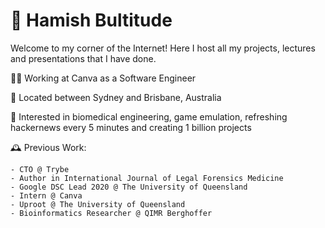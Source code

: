 # 🐸 Hamish Bultitude

Welcome to my corner of the Internet! Here I host all my projects, lectures and presentations that I have done. 

🧙‍♂️ Working at Canva as a Software Engineer

📍 Located between Sydney and Brisbane, Australia

🌟 Interested in biomedical engineering, game emulation, refreshing hackernews every 5 minutes and creating 1 billion projects 

🕰️ Previous Work:
```
- CTO @ Trybe
- Author in International Journal of Legal Forensics Medicine
- Google DSC Lead 2020 @ The University of Queensland
- Intern @ Canva
- Uproot @ The University of Queensland
- Bioinformatics Researcher @ QIMR Berghoffer
```



